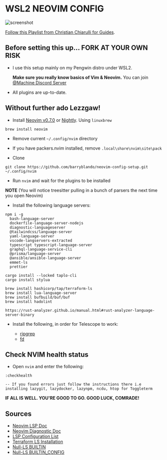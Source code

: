 # WSL2 NEOVIM CONFIG

![screenshot](https://user-images.githubusercontent.com/5582213/174443676-7c273753-c1de-4731-bef8-bd3c1aaf590d.png)

[Follow this Playlist from Christian Chiarulli for Guides](https://www.youtube.com/watch?v=ctH-a-1eUME&list=PLhoH5vyxr6Qq41NFL4GvhFp-WLd5xzIzZ).

## Before setting this up... **FORK AT YOUR OWN RISK**

- I use this setup mainly on my Pengwin distro under WSL2.

  **Make sure you really know basics of Vim & Neovim.** You can join [@Machine Discord Server](https://discord.gg/6DRHpSRe)

- All plugins are up-to-date.

## Without further ado Lezzgaw!

- Install [Neovim v0.7.0](https://github.com/neovim/neovim/releases/tag/v0.7.0) or [Nightly](https://github.com/neovim/neovim/releases/tag/nightly). Using `linuxbrew`

```
brew install neovim
```

- Remove current `~/.config/nvim` directory
 
- If you have packers.nvim installed, remove `.local\share\nvim\site\pack`
 
- Clone
 
```
git clone https://github.com/barryblando/neovim-config-setup.git ~/.config/nvim
```

- Run `nvim` and wait for the plugins to be installed 

**NOTE** (You will notice treesitter pulling in a bunch of parsers the next time you open Neovim) 

- Install the following language servers:

```
npm i -g 
  bash-language-server
  dockerfile-language-server-nodejs
  diagnostic-languageserver
  @tailwindcss/language-server
  yaml-language-server
  vscode-langservers-extracted
  typescript typescript-language-server
  graphql-language-service-cli
  @prisma/language-server
  @ansible/ansible-language-server
  emmet-ls
  prettier

cargo install --locked taplo-cli
cargo install stylua

brew install hashicorp/tap/terraform-ls
brew install lua-language-server
brew install bufbuild/buf/buf
brew install hadolint

https://rust-analyzer.github.io/manual.html#rust-analyzer-language-server-binary
```

- Install the following, in order for Telescope to work:

  - [ripgrep](https://github.com/BurntSushi/ripgrep)
  - [fd](https://github.com/sharkdp/fd)

## Check NVIM health status

- Open `nvim` and enter the following:

```
:checkhealth

-- If you found errors just follow the instructions there i.e installing lazygit, lazydocker, lazynpm, ncdu, htop for Toggleterm
```

**IF ALL IS WELL. YOU'RE GOOD TO GO. GOOD LUCK, COMRADE!**

## Sources

- [Neovim LSP Doc](https://neovim.io/doc/user/lsp.html)
- [Neovim Diagnostic Doc](https://neovim.io/doc/user/diagnostic.html)
- [LSP Configuration List](https://github.com/neovim/nvim-lspconfig/blob/master/doc/server_configurations.md)
- [Terraform LS Installation](https://github.com/hashicorp/terraform-ls/blob/main/docs/installation.md)
- [Null-LS BUILTIN](https://github.com/jose-elias-alvarez/null-ls.nvim/blob/main/doc/BUILTINS.md)
- [Null-LS BUILTIN_CONFIG](https://github.com/jose-elias-alvarez/null-ls.nvim/blob/main/doc/BUILTIN_CONFIG.md)
